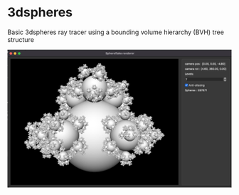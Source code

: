 # 3dspheres
Basic 3dspheres ray tracer using a bounding volume hierarchy (BVH) tree structure 


![Screenshot](3dspheres.jpg)
